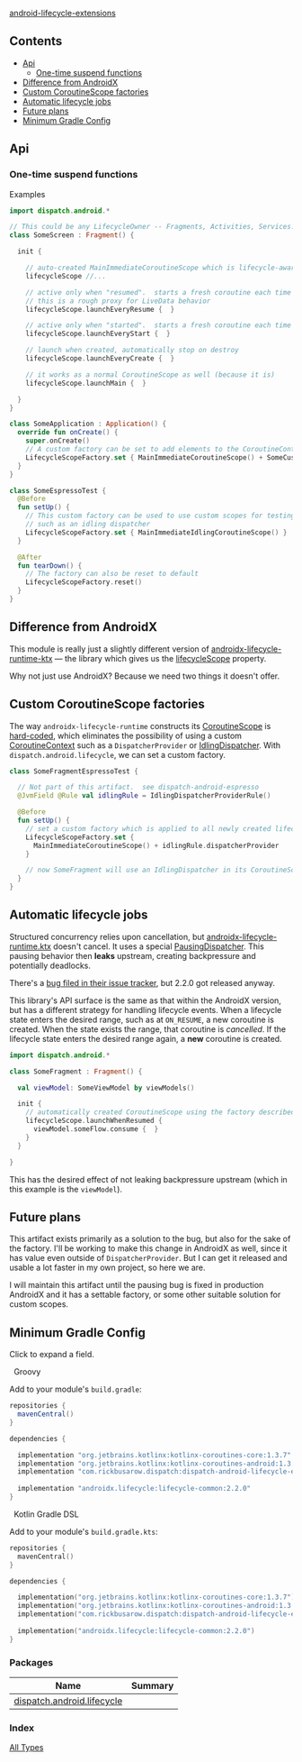 [android-lifecycle-extensions](./index.md)

## Contents

* [Api](#api)
  * [One-time suspend functions](#one-time-suspend-functions)
* [Difference from AndroidX](#difference-from-androidx)
* [Custom CoroutineScope factories](#custom-coroutinescope-factories)
* [Automatic lifecycle jobs](#automatic-lifecycle-jobs)
* [Future plans](#future-plans)
* [Minimum Gradle Config](#minimum-gradle-config)

## Api

### One-time suspend functions

Examples

``` kotlin
import dispatch.android.*

// This could be any LifecycleOwner -- Fragments, Activities, Services...
class SomeScreen : Fragment() {

  init {

    // auto-created MainImmediateCoroutineScope which is lifecycle-aware
    lifecycleScope //...

    // active only when "resumed".  starts a fresh coroutine each time
    // this is a rough proxy for LiveData behavior
    lifecycleScope.launchEveryResume {  }

    // active only when "started".  starts a fresh coroutine each time
    lifecycleScope.launchEveryStart {  }

    // launch when created, automatically stop on destroy
    lifecycleScope.launchEveryCreate {  }

    // it works as a normal CoroutineScope as well (because it is)
    lifecycleScope.launchMain {  }

  }
}
```

``` kotlin
class SomeApplication : Application() {
  override fun onCreate() {
    super.onCreate()
    // A custom factory can be set to add elements to the CoroutineContext
    LifecycleScopeFactory.set { MainImmediateCoroutineScope() + SomeCustomElement() }
  }
}
```

``` kotlin
class SomeEspressoTest {
  @Before
  fun setUp() {
    // This custom factory can be used to use custom scopes for testing,
    // such as an idling dispatcher
    LifecycleScopeFactory.set { MainImmediateIdlingCoroutineScope() }
  }

  @After
  fun tearDown() {
    // The factory can also be reset to default
    LifecycleScopeFactory.reset()
  }
}
```

## Difference from AndroidX

This module is really just a slightly different version of [androidx-lifecycle-runtime-ktx](https://developer.android.com/jetpack/androidx/releases/lifecycle) — the library which gives us the [lifecycleScope](https://cs.android.com/androidx/platform/frameworks/support/+/androidx-master-dev:lifecycle/lifecycle-runtime-ktx/src/main/java/androidx/lifecycle/Lifecycle.kt;l=44) property.

Why not just use AndroidX?  Because we need two things it doesn't offer.

## Custom CoroutineScope factories

The way `androidx-lifecycle-runtime` constructs its [CoroutineScope](https://kotlin.github.io/kotlinx.coroutines/kotlinx-coroutines-core/kotlinx.coroutines/coroutine-scope.html) is [hard-coded](https://cs.android.com/androidx/platform/frameworks/support/+/androidx-master-dev:lifecycle/lifecycle-runtime-ktx/src/main/java/androidx/lifecycle/Lifecycle.kt;l=44), which eliminates the possibility of using a custom [CoroutineContext](https://kotlinlang.org/api/latest/jvm/stdlib/kotlin.coroutines/-coroutine-context/) such as a `DispatcherProvider` or [IdlingDispatcher](https://rbusarow.github.io/Dispatch/android-espresso//dispatch.android.espresso/-idling-dispatcher/index.html). With `dispatch.android.lifecycle`, we can set a custom factory.

``` kotlin
class SomeFragmentEspressoTest {

  // Not part of this artifact.  see dispatch-android-espresso
  @JvmField @Rule val idlingRule = IdlingDispatcherProviderRule()

  @Before
  fun setUp() {
    // set a custom factory which is applied to all newly created lifecycleScopes
    LifecycleScopeFactory.set {
      MainImmediateCoroutineScope() + idlingRule.dispatcherProvider
    }

    // now SomeFragment will use an IdlingDispatcher in its CoroutineScope
  }
}
```

## Automatic lifecycle jobs

Structured concurrency relies upon cancellation, but [androidx-lifecycle-runtime.ktx](https://developer.android.com/jetpack/androidx/releases/lifecycle) doesn't cancel.  It uses a special [PausingDispatcher](https://cs.android.com/androidx/platform/frameworks/support/+/androidx-master-dev:lifecycle/lifecycle-runtime-ktx/src/main/java/androidx/lifecycle/PausingDispatcher.kt). This pausing behavior then **leaks** upstream, creating backpressure and potentially deadlocks.

There's a [bug filed in their issue tracker](https://issuetracker.google.com/issues/146370660), but 2.2.0 got released anyway.

This library's API surface is the same as that within the AndroidX version, but has a different strategy for handling lifecycle events.  When a lifecycle state enters the desired range, such as at `ON_RESUME`, a new coroutine is created.  When the state exists the range, that coroutine is *cancelled*. If the lifecycle state enters the desired range again, a **new** coroutine is created.

``` kotlin
import dispatch.android.*

class SomeFragment : Fragment() {

  val viewModel: SomeViewModel by viewModels()

  init {
    // automatically created CoroutineScope using the factory described above
    lifecycleScope.launchWhenResumed {
      viewModel.someFlow.consume {  }
    }
  }

}
```

This has the desired effect of not leaking backpressure upstream (which in this example is the `viewModel`).

## Future plans

This artifact exists primarily as a solution to the bug, but also for the sake of the factory.  I'll be working to make this change in AndroidX as well, since it has value even outside of `DispatcherProvider`.  But I can get it released and usable a lot faster in my own project, so here we are.

I will maintain this artifact until the pausing bug is fixed in production AndroidX and it has a settable factory, or some other suitable solution for custom scopes.

## Minimum Gradle Config

Click to expand a field.

&nbsp;  Groovy

Add to your module's `build.gradle`:

``` groovy
repositories {
  mavenCentral()
}

dependencies {

  implementation "org.jetbrains.kotlinx:kotlinx-coroutines-core:1.3.7"
  implementation "org.jetbrains.kotlinx:kotlinx-coroutines-android:1.3.7"
  implementation "com.rickbusarow.dispatch:dispatch-android-lifecycle-extensions:1.0.0-beta03"
  
  implementation "androidx.lifecycle:lifecycle-common:2.2.0" 
}
```

&nbsp;  Kotlin Gradle DSL

Add to your module's `build.gradle.kts`:

``` kotlin
repositories {
  mavenCentral()
}

dependencies {

  implementation("org.jetbrains.kotlinx:kotlinx-coroutines-core:1.3.7")
  implementation("org.jetbrains.kotlinx:kotlinx-coroutines-android:1.3.7")
  implementation("com.rickbusarow.dispatch:dispatch-android-lifecycle-extensions:1.0.0-beta03")
  
  implementation("androidx.lifecycle:lifecycle-common:2.2.0")
}
```

### Packages

| Name | Summary |
|---|---|
| [dispatch.android.lifecycle](dispatch.android.lifecycle/index.md) |  |

### Index

[All Types](alltypes/index.md)